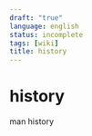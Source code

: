 ```yaml
---
draft: "true"
language: english
status: incomplete
tags: [wiki]
title: history
---
```


# history

man history
